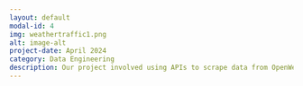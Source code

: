 ```yaml
---
layout: default
modal-id: 4
img: weathertraffic1.png
alt: image-alt
project-date: April 2024
category: Data Engineering
description: Our project involved using APIs to scrape data from OpenWeather and TomTom based on specified parameters. We then automated the process of transferring the raw JSON data into our PostgreSQL database. Following this, we meticulously cleaned and formatted the datasets from both sources and integrated them to create specific endpoints tailored to address specific queries. While our API endpoints are currently inactive, we have provided screenshots that demonstrate the outputs they generated. We also conducted an analysis to explore whether rain affects traffic speeds, utilizing our dataset to create visualizations of our findings. This allowed us to examine the potential impact of weather conditions on traffic patterns with empirical data. See our project presentation here: <a href='/img/portfolio/weathertraffic.pdf' target='_blank'>Weather & Traffic</a>
---
```

